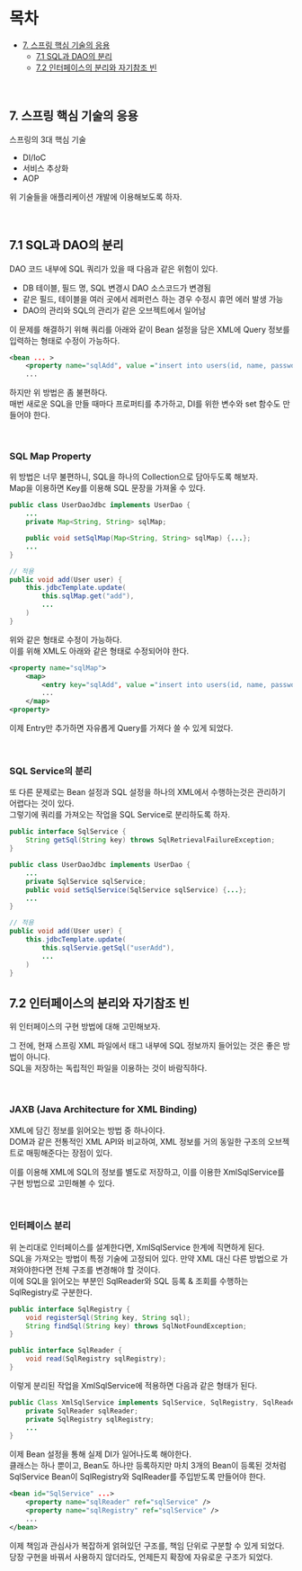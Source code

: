 # 목차    
- [7. 스프링 핵심 기술의 응용](7.-스프링-핵심-기술의-응용)
    - [7.1 SQL과 DAO의 분리](7.1-SQL과-DAO의-분리)
    - [7.2 인터페이스의 분리와 자기참조 빈](7.2-인터페이스의-분리와-자기참조-빈)



<BR>

## **7. 스프링 핵심 기술의 응용**
스프링의 3대 핵심 기술
- DI/IoC
- 서비스 추상화
- AOP

위 기술들을 애플리케이션 개발에 이용해보도록 하자.

<BR>

## **7.1 SQL과 DAO의 분리**
DAO 코드 내부에 SQL 쿼리가 있을 때 다음과 같은 위험이 있다.
- DB 테이블, 필드 명, SQL 변경시 DAO 소스코드가 변경됨
- 같은 필드, 테이블을 여러 곳에서 레퍼런스 하는 경우 수정시 휴먼 에러 발생 가능 
- DAO의 관리와 SQL의 관리가 같은 오브젝트에서 일어남

이 문제를 해결하기 위해 쿼리를 아래와 같이 Bean 설정을 담은 XML에 Query 정보를 입력하는 형태로 수정이 가능하다.     


```xml
<bean ... >
    <property name="sqlAdd", value ="insert into users(id, name, password, email, level, login, recommend) values(?, ?, ?, ?, ?, ?, ?)" />
    ...
```

하지만 위 방법은 좀 불편하다.      
매번 새로운 SQL을 만들 때마다 프로퍼티를 추가하고, DI를 위한 변수와 set 함수도 만들어야 한다.       

<BR>

### **SQL Map Property**        
위 방법은 너무 불편하니, SQL을 하나의 Collection으로 담아두도록 해보자.     
Map을 이용하면 Key를 이용해 SQL 문장을 가져올 수 있다.      

```java
public class UserDaoJdbc implements UserDao {
    ...
    private Map<String, String> sqlMap;

    public void setSqlMap(Map<String, String> sqlMap) {...};
    ...
}

// 적용
public void add(User user) {
    this.jdbcTemplate.update(
        this.sqlMap.get("add"),
        ...
    )
}
```
위와 같은 형태로 수정이 가능하다.       
이를 위해 XML도 아래와 같은 형태로 수정되어야 한다.

```xml
<property name="sqlMap">
    <map>
        <entry key="sqlAdd", value ="insert into users(id, name, password, email, level, login, recommend) values(?, ?, ?, ?, ?, ?, ?)" />
        ...
    </map>
<property>
```
이제 Entry만 추가하면 자유롭게 Query를 가져다 쓸 수 있게 되었다.

<BR>

### **SQL Service의 분리**
또 다른 문제로는 Bean 설정과 SQL 설정을 하나의 XML에서 수행하는것은 관리하기 어렵다는 것이 있다.            
그렇기에 쿼리를 가져오는 작업을 SQL Service로 분리하도록 하자.      
```java
public interface SqlService {
    String getSql(String key) throws SqlRetrievalFailureException;
}

public class UserDaoJdbc implements UserDao {
    ...
    private SqlService sqlService;
    public void setSqlService(SqlService sqlService) {...}; 
    ...
}

// 적용
public void add(User user) {
    this.jdbcTemplate.update(
        this.sqlServie.getSql("userAdd"),
        ...
    )
}
```

## **7.2 인터페이스의 분리와 자기참조 빈**
위 인터페이스의 구현 방법에 대해 고민해보자.        

그 전에, 현재 스프링 XML 파일에서 <bean> 태그 내부에 SQL 정보까지 들어있는 것은 좋은 방법이 아니다.     
SQL을 저장하는 독립적인 파일을 이용하는 것이 바람직하다.        

<BR>

### **JAXB (Java Architecture for XML Binding)**
XML에 담긴 정보를 읽어오는 방법 중 하나이다.        
DOM과 같은 전통적인 XML API와 비교하여, XML 정보를 거의 동일한 구조의 오브젝트로 매핑해준다는 장점이 있다.      

이를 이용해 XML에 SQL의 정보를 별도로 저장하고, 이를 이용한 XmlSqlService를 구현 방법으로 고민해볼 수 있다.         

<BR>

### **인터페이스 분리**
위 논리대로 인터페이스를 설계한다면, XmlSqlService 한계에 직면하게 된다.        
SQL을 가져오는 방법이 특정 기술에 고정되어 있다. 만약 XML 대신 다른 방법으로 가져와야한다면 전체 구조를 변경해야 할 것이다.     
이에 SQL을 읽어오는 부분인 SqlReader와 SQL 등록 & 조회를 수행하는 SqlRegistry로 구분한다.       

```java
public interface SqlRegistry {
    void registerSql(String key, String sql);
    String findSql(String key) throws SqlNotFoundException;
}

public interface SqlReader {
    void read(SqlRegistry sqlRegistry);
}
```

이렇게 분리된 작업을 XmlSqlService에 적용하면 다음과 같은 형태가 된다.
```java
public Class XmlSqlService implements SqlService, SqlRegistry, SqlReader {
    private SqlReader sqlReader;
    private SqlRegistry sqlRegistry;
    ...
}
```

이제 Bean 설정을 통해 실제 DI가 일어나도록 해야한다.        
클래스는 하나 뿐이고, Bean도 하나만 등록하지만 마치 3개의 Bean이 등록된 것처럼 SqlService Bean이 SqlRegistry와 SqlReader를 주입받도록 만들어야 한다.        

```xml
<bean id="SqlService" ...>
    <property name="sqlReader" ref="sqlService" />
    <property name="sqlRegistry" ref="sqlService" />
    ...
</bean>
```

이제 책임과 관심사가 복잡하게 얽혀있던 구조를, 책임 단위로 구분할 수 있게 되었다.       
당장 구현을 바꿔서 사용하지 않더라도, 언제든지 확장에 자유로운 구조가 되었다. 

